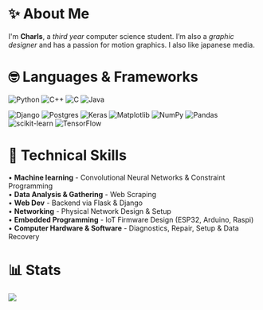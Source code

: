 # ✨ About Me
I'm **Charls**, a *third year* computer science student. I’m also a *graphic designer* and has a passion for motion graphics. I also like japanese media.


# 🤓 Languages & Frameworks
![Python](https://img.shields.io/badge/python-3670A0?style=for-the-badge&logo=python&logoColor=ffdd54) ![C++](https://img.shields.io/badge/c++-%2300599C.svg?style=for-the-badge&logo=c%2B%2B&logoColor=white) ![C](https://img.shields.io/badge/c-%2300599C.svg?style=for-the-badge&logo=c&logoColor=white) ![Java](https://img.shields.io/badge/java-%23ED8B00.svg?style=for-the-badge&logo=openjdk&logoColor=white) <br>

![Django](https://img.shields.io/badge/django-%23092E20.svg?style=for-the-badge&logo=django&logoColor=white) ![Postgres](https://img.shields.io/badge/postgres-%23316192.svg?style=for-the-badge&logo=postgresql&logoColor=white) ![Keras](https://img.shields.io/badge/Keras-%23D00000.svg?style=for-the-badge&logo=Keras&logoColor=white) ![Matplotlib](https://img.shields.io/badge/Matplotlib-%23ffffff.svg?style=for-the-badge&logo=Matplotlib&logoColor=black) ![NumPy](https://img.shields.io/badge/numpy-%23013243.svg?style=for-the-badge&logo=numpy&logoColor=white) ![Pandas](https://img.shields.io/badge/pandas-%23150458.svg?style=for-the-badge&logo=pandas&logoColor=white) ![scikit-learn](https://img.shields.io/badge/scikit--learn-%23F7931E.svg?style=for-the-badge&logo=scikit-learn&logoColor=white) ![TensorFlow](https://img.shields.io/badge/TensorFlow-%23FF6F00.svg?style=for-the-badge&logo=TensorFlow&logoColor=white) <br>

# 🥔 Technical Skills
• **Machine learning** - Convolutional Neural Networks & Constraint Programming <br>
• **Data Analysis & Gathering** - Web Scraping <br>
• **Web Dev** - Backend via Flask & Django <br>
• **Networking** - Physical Network Design & Setup <br>
• **Embedded Programming** - IoT Firmware Design (ESP32, Arduino, Raspi) <br>
• **Computer Hardware & Software** - Diagnostics, Repair, Setup & Data Recovery <br>

# 📊 Stats
![](https://github-readme-stats.vercel.app/api/top-langs/?username=Chxrls&theme=synthwave&hide_border=false&include_all_commits=true&count_private=false&layout=compact)
